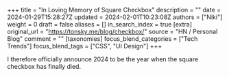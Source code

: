 +++
title = "In Loving Memory of Square Checkbox"
description = ""
date = 2024-01-29T15:28:27Z
updated = 2024-02-01T10:23:08Z
authors = ["Niki"]
weight = 0
draft = false
aliases = []
in_search_index = true
[extra]
original_url = "https://tonsky.me/blog/checkbox/"
source = "HN / Personal Blog"
comment = ""
[taxonomies]
focus_blend_categories = ["Tech Trends"]
focus_blend_tags = ["CSS", "UI Design"]
+++

I therefore officially announce 2024 to be the year when the square checkbox has finally died.
